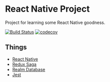 # React Native Project

Project for learning some React Native goodness.

[![Build Status](https://cloud.drone.io/api/badges/onnenon/kite_native/status.svg)](https://cloud.drone.io/onnenon/kite_native)
[![codecov](https://codecov.io/gh/onnenon/kite_native/branch/master/graph/badge.svg)](https://codecov.io/gh/onnenon/kite_native)


## Things

- [React Native](https://facebook.github.io/react-native/docs/0.59/getting-started)
- [Redux Saga](https://redux-saga.js.org/)
- [Realm Database](https://realm.io/products/realm-database)
- [Jest](https://jestjs.io/)
